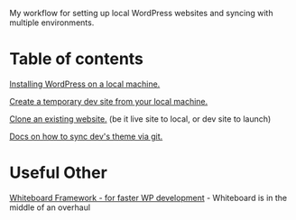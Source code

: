 My workflow for setting up local WordPress websites and syncing with multiple environments.


# Table of contents

[Installing WordPress on a local machine.](install-wp-local.md)

[Create a temporary dev site from your local machine.](temporary-dev-site.md)

[Clone an existing website.](clone-existing-site.md) (be it live site to local, or dev site to launch)

[Docs on how to sync dev's theme via git.](sync-theme-via-git.md)


# Useful Other

[Whiteboard Framework - for faster WP development](https://github.com/brianpurkiss/Whiteboard-Framework) - Whiteboard is in the middle of an overhaul
